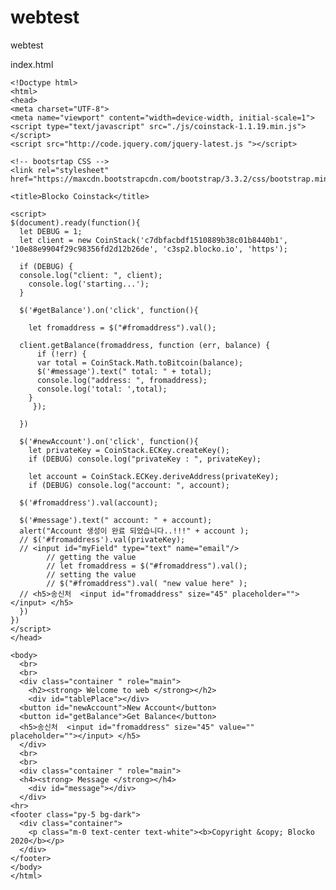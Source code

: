 # webtest
webtest


index.html

    <!Doctype html>
    <html>
    <head>
    <meta charset="UTF-8">
    <meta name="viewport" content="width=device-width, initial-scale=1">
    <script type="text/javascript" src="./js/coinstack-1.1.19.min.js"></script>
    <script src="http://code.jquery.com/jquery-latest.js "></script>

    <!-- bootsrtap CSS -->
    <link rel="stylesheet" href="https://maxcdn.bootstrapcdn.com/bootstrap/3.3.2/css/bootstrap.min.css">

    <title>Blocko Coinstack</title>

    <script>
    $(document).ready(function(){
      let DEBUG = 1;
      let client = new CoinStack('c7dbfacbdf1510889b38c01b8440b1', '10e88e9904f29c98356fd2d12b26de', 'c3sp2.blocko.io', 'https');

      if (DEBUG) {
      console.log("client: ", client);
        console.log('starting...');
      }

      $('#getBalance').on('click', function(){

        let fromaddress = $("#fromaddress").val();

      client.getBalance(fromaddress, function (err, balance) {
          if (!err) {
          var total = CoinStack.Math.toBitcoin(balance);
          $('#message').text(" total: " + total);
          console.log("address: ", fromaddress);
          console.log('total: ',total);
        }
         });

      })

      $('#newAccount').on('click', function(){
        let privateKey = CoinStack.ECKey.createKey();
        if (DEBUG) console.log("privateKey : ", privateKey);

        let account = CoinStack.ECKey.deriveAddress(privateKey);
        if (DEBUG) console.log("account: ", account);

      $('#fromaddress').val(account);	

      $('#message').text(" account: " + account);
      alert("Account 생성이 완료 되었습니다..!!!" + account );
      // $('#fromaddress').val(privateKey);
      // <input id="myField" type="text" name="email"/>
            // getting the value
            // let fromaddress = $("#fromaddress").val();
            // setting the value
            // $("#fromaddress").val( "new value here" );
      // <h5>송신처  <input id="fromaddress" size="45" placeholder=""></input> </h5>
      })
    })
    </script>
    </head>

    <body>
      <br>
      <br>
      <div class="container " role="main">
        <h2><strong> Welcome to web </strong></h2>
        <div id="tablePlace"></div>
      <button id="newAccount">New Account</button>
      <button id="getBalance">Get Balance</button>
      <h5>송신처  <input id="fromaddress" size="45" value="" placeholder=""></input> </h5>
      </div>
      <br>
      <br>
      <div class="container " role="main">
      <h4><strong> Message </strong></h4>
        <div id="message"></div>
      </div>
    <hr>
    <footer class="py-5 bg-dark">
      <div class="container">
        <p class="m-0 text-center text-white"><b>Copyright &copy; Blocko 2020</b></p>
      </div>
    </footer>
    </body>
    </html>
